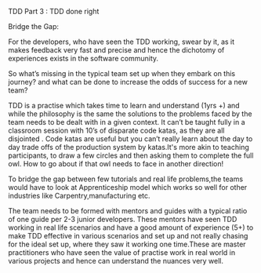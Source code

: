 TDD Part 3 : TDD done right


Bridge the Gap: 

For the developers, who have seen the TDD working, swear by it, as it makes feedback very fast and precise and hence the dichotomy of experiences exists in the software community.

So what’s missing in the typical team set up when they embark on this journey? and what can be done to increase the odds of success for a new team?

TDD is a practise which takes time to learn and understand (1yrs +) and while the philosophy is the same the solutions to the problems faced by the team needs to be dealt with in a given context. It can’t be taught fully in a classroom session with 10’s of disparate code katas, as they are all disjointed . Code katas are useful but you can’t really learn about the day to day trade offs of the production system by katas.It's more akin to teaching participants, to draw a few circles and then asking them to complete the full owl. How to go about if that owl needs to face in another direction!





To bridge the gap between few tutorials and real life problems,the teams would have to look at 
Apprenticeship model which works so well for other industries like Carpentry,manufacturing etc.

The team needs to be formed with mentors and guides with a typical ratio of one guide per 2-3 junior developers. These mentors have seen TDD working in real life scenarios and have a good amount of experience (5+) to make TDD effective in various scenarios and set up and not really chasing for the ideal set up, where they saw it working one time.These are master practitioners who have seen the value of practise work in  real world in various projects and hence can understand the nuances very well.




